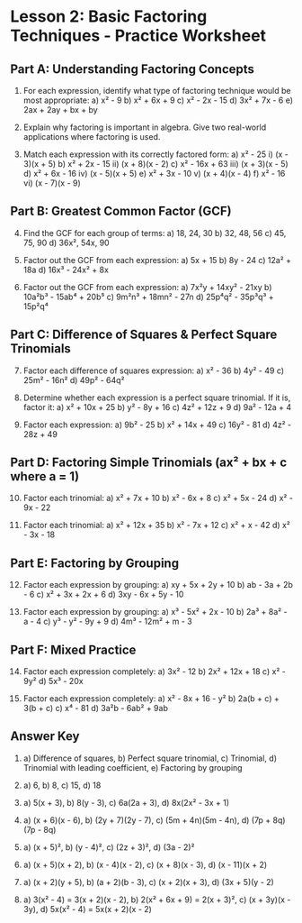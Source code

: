 # Lesson 2: Basic Factoring Techniques - Practice Worksheet

## Part A: Understanding Factoring Concepts

1. For each expression, identify what type of factoring technique would be most appropriate:
   a) x² - 9
   b) x² + 6x + 9
   c) x² - 2x - 15
   d) 3x² + 7x - 6
   e) 2ax + 2ay + bx + by

2. Explain why factoring is important in algebra. Give two real-world applications where factoring is used.

3. Match each expression with its correctly factored form:
   a) x² - 25              i) (x - 3)(x + 5)
   b) x² + 2x - 15         ii) (x + 8)(x - 2)
   c) x² - 16x + 63        iii) (x + 3)(x - 5)
   d) x² + 6x - 16         iv) (x - 5)(x + 5)
   e) x² + 3x - 10         v) (x + 4)(x - 4)
   f) x² - 16              vi) (x - 7)(x - 9)

## Part B: Greatest Common Factor (GCF)

4. Find the GCF for each group of terms:
   a) 18, 24, 30
   b) 32, 48, 56
   c) 45, 75, 90
   d) 36x², 54x, 90

5. Factor out the GCF from each expression:
   a) 5x + 15
   b) 8y - 24
   c) 12a² + 18a
   d) 16x³ - 24x² + 8x

6. Factor out the GCF from each expression:
   a) 7x²y + 14xy² - 21xy
   b) 10a²b³ - 15ab⁴ + 20b⁵
   c) 9m²n³ + 18mn² - 27n
   d) 25p⁴q² - 35p³q³ + 15p²q⁴

## Part C: Difference of Squares & Perfect Square Trinomials

7. Factor each difference of squares expression:
   a) x² - 36
   b) 4y² - 49
   c) 25m² - 16n²
   d) 49p² - 64q²

8. Determine whether each expression is a perfect square trinomial. If it is, factor it:
   a) x² + 10x + 25
   b) y² - 8y + 16
   c) 4z² + 12z + 9
   d) 9a² - 12a + 4

9. Factor each expression:
   a) 9b² - 25
   b) x² + 14x + 49
   c) 16y² - 81
   d) 4z² - 28z + 49

## Part D: Factoring Simple Trinomials (ax² + bx + c where a = 1)

10. Factor each trinomial:
    a) x² + 7x + 10
    b) x² - 6x + 8
    c) x² + 5x - 24
    d) x² - 9x - 22

11. Factor each trinomial:
    a) x² + 12x + 35
    b) x² - 7x + 12
    c) x² + x - 42
    d) x² - 3x - 18

## Part E: Factoring by Grouping

12. Factor each expression by grouping:
    a) xy + 5x + 2y + 10
    b) ab - 3a + 2b - 6
    c) x² + 3x + 2x + 6
    d) 3xy - 6x + 5y - 10

13. Factor each expression by grouping:
    a) x³ - 5x² + 2x - 10
    b) 2a³ + 8a² - a - 4
    c) y³ - y² - 9y + 9
    d) 4m³ - 12m² + m - 3

## Part F: Mixed Practice

14. Factor each expression completely:
    a) 3x² - 12
    b) 2x² + 12x + 18
    c) x² - 9y²
    d) 5x³ - 20x

15. Factor each expression completely:
    a) x² - 8x + 16 - y²
    b) 2a(b + c) + 3(b + c)
    c) x⁴ - 81
    d) 3a²b - 6ab² + 9ab

## Answer Key

1. a) Difference of squares, b) Perfect square trinomial, c) Trinomial, d) Trinomial with leading coefficient, e) Factoring by grouping

4. a) 6, b) 8, c) 15, d) 18

5. a) 5(x + 3), b) 8(y - 3), c) 6a(2a + 3), d) 8x(2x² - 3x + 1)

7. a) (x + 6)(x - 6), b) (2y + 7)(2y - 7), c) (5m + 4n)(5m - 4n), d) (7p + 8q)(7p - 8q)

8. a) (x + 5)², b) (y - 4)², c) (2z + 3)², d) (3a - 2)²

10. a) (x + 5)(x + 2), b) (x - 4)(x - 2), c) (x + 8)(x - 3), d) (x - 11)(x + 2)

12. a) (x + 2)(y + 5), b) (a + 2)(b - 3), c) (x + 2)(x + 3), d) (3x + 5)(y - 2)

14. a) 3(x² - 4) = 3(x + 2)(x - 2), b) 2(x² + 6x + 9) = 2(x + 3)², c) (x + 3y)(x - 3y), d) 5x(x² - 4) = 5x(x + 2)(x - 2)
